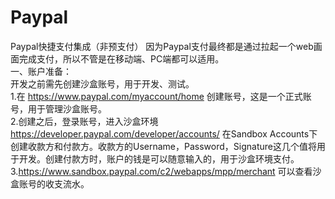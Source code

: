 # Paypal
Paypal快捷支付集成（非预支付）
因为Paypal支付最终都是通过拉起一个web画面完成支付，所以不管是在移动端、PC端都可以适用。
<br/>
一、账户准备：
<br/>
开发之前需先创建沙盒账号，用于开发、测试。
<br/>1.在 https://www.paypal.com/myaccount/home 创建账号，这是一个正式账号，用于管理沙盒账号。
<br/>2.创建之后，登录账号，进入沙盒环境 https://developer.paypal.com/developer/accounts/ 在Sandbox Accounts下创建收款方和付款方。收款方的Username，Password，Signature这几个值将用于开发。创建付款方时，账户的钱是可以随意输入的，用于沙盒环境支付。
<br/>3.https://www.sandbox.paypal.com/c2/webapps/mpp/merchant 可以查看沙盒账号的收支流水。
